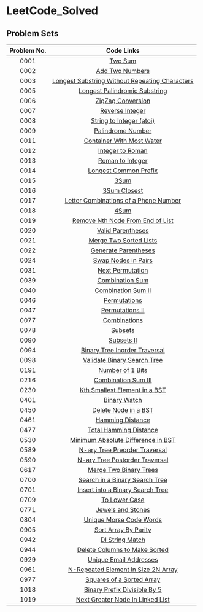 # LeetCode_Solved
## Problem Sets
| Problem No. | Code Links |
|:--: | :--: | 
0001 |   [Two Sum](https://github.com/john850512/LeetCode_Solved/blob/master/0001.%20Two%20Sum.md)
0002 |[Add Two Numbers](https://github.com/john850512/LeetCode_Solved/blob/master/0002.%20Add%20Two%20Numbers.md)
0003 |[Longest Substring Without Repeating Characters](https://github.com/john850512/LeetCode_Solved/blob/master/0003.%20Longest%20Substring%20Without%20Repeating%20Characters.md)
0005 |[Longest Palindromic Substring](https://github.com/john850512/LeetCode_Solved/blob/master/0005.%20Longest%20Palindromic%20Substring.md)
0006 |[ZigZag Conversion](https://github.com/john850512/LeetCode_Solved/blob/master/0006.%20ZigZag%20Conversion.md)
0007 |[Reverse Integer](https://github.com/john850512/LeetCode_Solved/blob/master/0007.%20Reverse%20Integer.md)
0008 |[String to Integer (atoi)](https://github.com/john850512/LeetCode_Solved/blob/master/0008.%20String%20to%20Integer%20(atoi).md)
0009 |[Palindrome Number](https://github.com/john850512/LeetCode_Solved/blob/master/0009.%20Palindrome%20Number.md)
0011 |[Container With Most Water](https://github.com/john850512/LeetCode_Solved/blob/master/0011.%20Container%20With%20Most%20Water.md)
0012 |[Integer to Roman](https://github.com/john850512/LeetCode_Solved/blob/master/0012.%20Integer%20to%20Roman.md)
0013 |[Roman to Integer](https://github.com/john850512/LeetCode_Solved/blob/master/0013.%20Roman%20to%20Integer.md)
0014 |[Longest Common Prefix](https://github.com/john850512/LeetCode_Solved/blob/master/0014.%20Longest%20Common%20Prefix.md)
0015 |[3Sum](https://github.com/john850512/LeetCode_Solved/blob/master/0015.%203Sum.md)
0016 |[3Sum Closest](https://github.com/john850512/LeetCode_Solved/blob/master/0016.%203Sum%20Closest.md)
0017 |[Letter Combinations of a Phone Number](https://github.com/john850512/LeetCode_Solved/blob/master/0017.%20Letter%20Combinations%20of%20a%20Phone%20Number.md)
0018 |[4Sum](https://github.com/john850512/LeetCode_Solved/blob/master/0018.%204Sum.md)
0019 |[Remove Nth Node From End of List](https://github.com/john850512/LeetCode_Solved/blob/master/0019.%20Remove%20Nth%20Node%20From%20End%20of%20List.md)
0020 |[Valid Parentheses](https://github.com/john850512/LeetCode_Solved/blob/master/0020.%20Valid%20Parentheses.md)
0021 |[Merge Two Sorted Lists](https://github.com/john850512/LeetCode_Solved/blob/master/0021.%20Merge%20Two%20Sorted%20Lists.md)
0022 |[Generate Parentheses](https://github.com/john850512/LeetCode_Solved/blob/master/0022.%20Generate%20Parentheses.md)
0024 |[Swap Nodes in Pairs](https://github.com/john850512/LeetCode_Solved/blob/master/0024.%20Swap%20Nodes%20in%20Pairs.md)
0031 |[Next Permutation](https://github.com/john850512/LeetCode_Solved/blob/master/0031.%20Next%20Permutation.md)
0039 |[Combination Sum](https://github.com/john850512/LeetCode_Solved/blob/master/0039.%20Combination%20Sum.md)
0040 |[Combination Sum II](https://github.com/john850512/LeetCode_Solved/blob/master/0040.%20Combination%20Sum%20II.md)
0046 |[Permutations](https://github.com/john850512/LeetCode_Solved/blob/master/0046.%20Permutations.md)
0047 |[Permutations II](https://github.com/john850512/LeetCode_Solved/blob/master/0047.%20Permutations%20II.md)
0077 |[Combinations](https://github.com/john850512/LeetCode_Solved/blob/master/0077.%20Combinations.md)
0078 |[Subsets](https://github.com/john850512/LeetCode_Solved/blob/master/0078.%20Subsets.md)
0090 |[Subsets II](https://github.com/john850512/LeetCode_Solved/blob/master/0090.%20Subsets%20II.md)
0094 |[Binary Tree Inorder Traversal](https://github.com/john850512/LeetCode_Solved/blob/master/0094.%20Binary%20Tree%20Inorder%20Traversal.md)
0098 |[Validate Binary Search Tree](https://github.com/john850512/LeetCode_Solved/blob/master/0098.%20Validate%20Binary%20Search%20Tree.md)
0191 |[Number of 1 Bits](https://github.com/john850512/LeetCode_Solved/blob/master/0191.%20Number%20of%201%20Bits.md)
0216 |[Combination Sum III](https://github.com/john850512/LeetCode_Solved/blob/master/0216.%20Combination%20Sum%20III.md)
0230 |[Kth Smallest Element in a BST](https://github.com/john850512/LeetCode_Solved/blob/master/0230.%20Kth%20Smallest%20Element%20in%20a%20BST.md)
0401 |[Binary Watch](https://github.com/john850512/LeetCode_Solved/blob/master/0401.%20Binary%20Watch.md)
0450 |[Delete Node in a BST](https://github.com/john850512/LeetCode_Solved/blob/master/0450.%20Delete%20Node%20in%20a%20BST.md)
0461 |[Hamming Distance](https://github.com/john850512/LeetCode_Solved/blob/master/0461.%20Hamming%20Distance.md)
0477 |[Total Hamming Distance](https://github.com/john850512/LeetCode_Solved/blob/master/0477.%20Total%20Hamming%20Distance.md)
0530 |[Minimum Absolute Difference in BST](https://github.com/john850512/LeetCode_Solved/blob/master/0530.%20Minimum%20Absolute%20Difference%20in%20BST.md)
0589 |[N-ary Tree Preorder Traversal](https://github.com/john850512/LeetCode_Solved/blob/master/0589.%20N-ary%20Tree%20Preorder%20Traversal.md)
0590 |[N-ary Tree Postorder Traversal](https://github.com/john850512/LeetCode_Solved/blob/master/0590.%20N-ary%20Tree%20Postorder%20Traversal.md)
0617 |[Merge Two Binary Trees](https://github.com/john850512/LeetCode_Solved/blob/master/0617.%20Merge%20Two%20Binary%20Trees.md)
0700 |[Search in a Binary Search Tree](https://github.com/john850512/LeetCode_Solved/blob/master/0700.%20Search%20in%20a%20Binary%20Search%20Tree.md)
0701 |[Insert into a Binary Search Tree](https://github.com/john850512/LeetCode_Solved/blob/master/0701.%20Insert%20into%20a%20Binary%20Search%20Tree.md)
0709 |[To Lower Case](https://github.com/john850512/LeetCode_Solved/blob/master/0709.%20To%20Lower%20Case.md)
0771 |[Jewels and Stones](https://github.com/john850512/LeetCode_Solved/blob/master/0771.%20Jewels%20and%20Stones.md)
0804 |[Unique Morse Code Words](https://github.com/john850512/LeetCode_Solved/blob/master/0804.%20Unique%20Morse%20Code%20Words.md)
0905 |[Sort Array By Parity](https://github.com/john850512/LeetCode_Solved/blob/master/0905.%20Sort%20Array%20By%20Parity.md)
0942 |[DI String Match](https://github.com/john850512/LeetCode_Solved/blob/master/0942.%20DI%20String%20Match.md)
0944 |[Delete Columns to Make Sorted](https://github.com/john850512/LeetCode_Solved/blob/master/0944.%20Delete%20Columns%20to%20Make%20Sorted.md)
0929 |[Unique Email Addresses](https://github.com/john850512/LeetCode_Solved/blob/master/0929.%20Unique%20Email%20Addresses.md)
0961 |[N-Repeated Element in Size 2N Array](https://github.com/john850512/LeetCode_Solved/blob/master/0961.%20N-Repeated%20Element%20in%20Size%202N%20Array.md)
0977 |[Squares of a Sorted Array](https://github.com/john850512/LeetCode_Solved/blob/master/0977.%20Squares%20of%20a%20Sorted%20Array.md)
1018 |[Binary Prefix Divisible By 5](https://github.com/john850512/LeetCode_Solved/blob/master/1018.%20Binary%20Prefix%20Divisible%20By%205.md)
1019 |[Next Greater Node In Linked List](https://github.com/john850512/LeetCode_Solved/blob/master/1019.%20Next%20Greater%20Node%20In%20Linked%20List.md)
